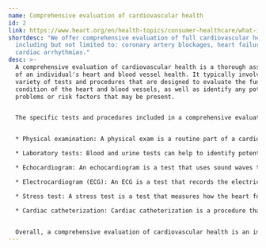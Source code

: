 ```yaml
---
name: Comprehensive evaluation of cardiovascular health
id: 2
link: https://www.heart.org/en/health-topics/consumer-healthcare/what-is-cardiovascular-disease/heart-health-screenings
shortdesc: "We offer comprehensive evaluation of full cardiovascular health
  including but not limited to: coronary artery blockages, heart failure, and
  cardiac arrhythmias."
desc: >-
  A comprehensive evaluation of cardiovascular health is a thorough assessment
  of an individual's heart and blood vessel health. It typically involves a
  variety of tests and procedures that are designed to evaluate the function and
  condition of the heart and blood vessels, as well as identify any potential
  problems or risk factors that may be present.


  The specific tests and procedures included in a comprehensive evaluation of cardiovascular health may vary depending on the individual's specific needs and medical history, but may include:


  * Physical examination: A physical exam is a routine part of a cardiovascular evaluation, and typically includes measuring the patient's blood pressure, pulse, and body weight, as well as listening to the heart and lungs with a stethoscope.

  * Laboratory tests: Blood and urine tests can help to identify potential problems with the heart and blood vessels, such as high cholesterol, high blood pressure, or diabetes.

  * Echocardiogram: An echocardiogram is a test that uses sound waves to create a detailed image of the heart, including its size, shape, and movement. It can help to identify problems such as structural abnormalities or valve problems.

  * Electrocardiogram (ECG): An ECG is a test that records the electrical activity of the heart, and can help to identify problems such as arrhythmias (abnormal heart rhythms).

  * Stress test: A stress test is a test that measures how the heart functions during physical activity, and can help to identify problems such as reduced blood flow to the heart.

  * Cardiac catheterization: Cardiac catheterization is a procedure that involves inserting a thin, flexible tube (catheter) into a blood vessel and threading it to the heart. It can help to identify problems such as blockages in the coronary arteries.


  Overall, a comprehensive evaluation of cardiovascular health is an important tool for identifying and managing heart and blood vessel problems, and can help to reduce the risk of serious cardiovascular events such as heart attack or stroke.
---
```

